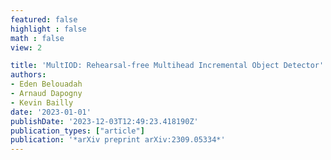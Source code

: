 ```yaml
---
featured: false
highlight : false
math : false
view: 2

title: 'MultIOD: Rehearsal-free Multihead Incremental Object Detector'
authors:
- Eden Belouadah
- Arnaud Dapogny
- Kevin Bailly
date: '2023-01-01'
publishDate: '2023-12-03T12:49:23.418190Z'
publication_types: ["article"]
publication: '*arXiv preprint arXiv:2309.05334*'
---
```

